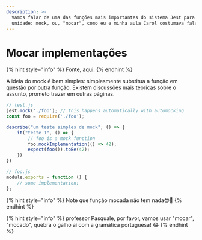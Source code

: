 ```yaml
---
description: >-
  Vamos falar de uma das funções mais importantes do sistema Jest para testes de
  unidade: mock, ou, "mocar", como eu e minha aula Carol costumava falar.
---
```


# Mocar implementações



{% hint style="info" %}
Fonte, [aqui](https://jestjs.io/docs/mock-functions#mock-implementations).
{% endhint %}

A ideia do mock é bem simples: simplesmente substitua a função em questão por outra função. Existem discussões mais teoricas sobre o assunto, prometo trazer em outras páginas.

```javascript
// test.js
jest.mock('./foo'); // this happens automatically with automocking
const foo = require('./foo');

describe("um teste simples de mock", () => {
    it("teste 1", () => {
        // foo is a mock function
        foo.mockImplementation(() => 42);
        expect(foo()).toBe(42);
    })
})

```

```javascript
// foo.js
module.exports = function () {
    // some implementation;
};

```

{% hint style="info" %}
Note que função mocada não tem nada😎🤣
{% endhint %}

{% hint style="info" %}
professor Pasquale, por favor, vamos usar "mocar", "mocado", quebra o galho aí com a gramática portuguesa! 😂
{% endhint %}

